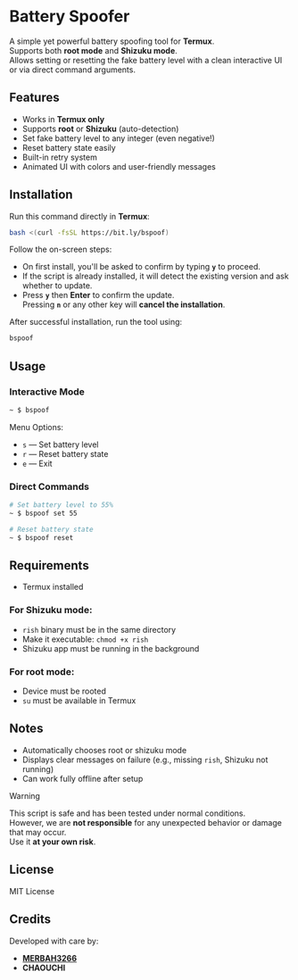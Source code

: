 # Battery Spoofer

A simple yet powerful battery spoofing tool for **Termux**.  
Supports both **root mode** and **Shizuku mode**.  
Allows setting or resetting the fake battery level with a clean interactive UI or via direct command arguments.


## Features

- Works in **Termux only**
- Supports **root** or **Shizuku** (auto-detection)
- Set fake battery level to any integer (even negative!)
- Reset battery state easily
- Built-in retry system
- Animated UI with colors and user-friendly messages


## Installation

Run this command directly in **Termux**:

```bash
bash <(curl -fsSL https://bit.ly/bspoof)
```

Follow the on-screen steps:

- On first install, you'll be asked to confirm by typing **`y`** to proceed.
- If the script is already installed, it will detect the existing version and ask whether to update.
- Press **`y`** then **Enter** to confirm the update.  
  Pressing **`n`** or any other key will **cancel the installation**.

After successful installation, run the tool using:

```bash
bspoof
```


## Usage

### Interactive Mode

```bash
~ $ bspoof
```

Menu Options:
- `s` — Set battery level  
- `r` — Reset battery state  
- `e` — Exit  


### Direct Commands

```bash
# Set battery level to 55%
~ $ bspoof set 55

# Reset battery state
~ $ bspoof reset
```


## Requirements

- Termux installed

### For Shizuku mode:
- `rish` binary must be in the same directory
- Make it executable: `chmod +x rish`
- Shizuku app must be running in the background

### For root mode:
- Device must be rooted
- `su` must be available in Termux


## Notes

- Automatically chooses root or shizuku mode
- Displays clear messages on failure (e.g., missing `rish`, Shizuku not running)
- Can work fully offline after setup

> [!WARNING]
> This script is safe and has been tested under normal conditions.  
> However, we are **not responsible** for any unexpected behavior or damage that may occur.  
> Use it **at your own risk**.

## License

MIT License


## Credits

Developed with care by:

- [**MERBAH3266**](https://github.com/MERBAH3266)
- **CHAOUCHI**
